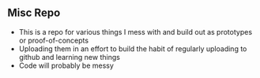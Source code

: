 ## Misc Repo
* This is a repo for various things I mess with and build out as prototypes or proof-of-concepts
* Uploading them in an effort to build the habit of regularly uploading to github and learning new things
* Code will probably be messy
